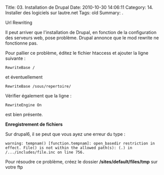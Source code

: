 Title: 03. Installation de Drupal 
Date: 2010-10-30 14:06:11
Category: 14. Installer des logiciels sur lautre.net
Tags: old
Summary:  . 

Url Rewriting 

Il peut arriver que l'installation de Drupal, en fonction de la configuration des serveurs web, pose problème. Drupal annonce que le mod rewrite ne fonctionne pas.

Pour pallier ce problème, éditez le fichier htaccess et ajouter la ligne suivante :

````
RewriteBase /
````

et éventuellement

````
RewriteBase /sous/repertoire/
````

Vérifier également que la ligne :

````
RewriteEngine On
````

est bien présente.

**Enregistrement de fichiers**

Sur drupal6, il se peut que vous ayez une erreur du type :

````
warning: tempnam() [function.tempnam]: open_basedir restriction in effect. File() is not within the allowed path(s): (.) in /.../includes/file.inc on line 756.
````

Pour résoudre ce problème, créez le dossier **/sites/default/files/tmp** sur votre ftp
